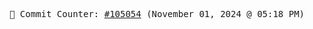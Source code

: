<p align="center">
    <samp>
        📮 Commit Counter: <a href="https://github.com/Javascript-void0/Javascript-void0/commits/main">#105054</a> (November 01, 2024 @ 05:18 PM)
    </samp>
</p>